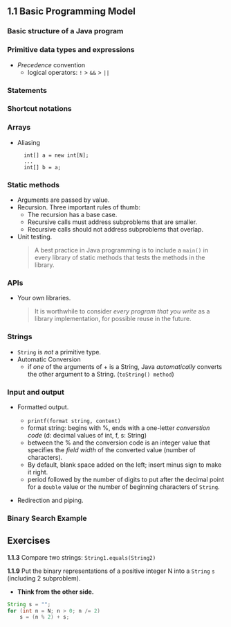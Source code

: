 1.1 Basic Programming Model
---
### Basic structure of a Java program
### Primitive data types and expressions
* *Precedence* convention
	* logical operators: `!` > `&&` > `||`


### Statements
### Shortcut notations
### Arrays
* Aliasing
		
		int[] a = new int[N];
		...
		int[] b = a;


### Static methods
* Arguments are passed by value.
* Recursion. Three important rules of thumb:
	* The recursion has a base case.
	* Recursive calls must address subproblems that are smaller.
	* Recursive calls should not address subproblems that overlap.
* Unit testing.
	> A best practice in Java programming is to include a `main()` in every library of static methods that tests the methods in the library.

### APIs
* Your own libraries.
	> It is worthwhile to consider *every program that you write* as a library implementation, for possible reuse in the future.


### Strings
* `String` is *not* a primitive type.
* Automatic Conversion
	* if *one* of the arguments of + is a String, Java *automatically* converts the other argument to a String. (`toString() method`)

### Input and output
* Formatted output.
	* `printf(format string, content)`
	* format string: begins with %, ends with a one-letter *converstion code* (d: decimal values of int, f, s: String)
	* between the % and the conversion code is an integer value that specifies the *field width* of the converted value (number of characters).
	* By default, blank space added on the left; insert minus sign to make it right.
	* period followed by the number of digits to put after the decimal point for a `double` value or the number of beginning characters of `String`.
	
* Redirection and piping.

### Binary Search Example

Exercises
---
**1.1.3** Compare two strings: `String1.equals(String2)`

**1.1.9** Put the binary representations of a positive integer N into a `String` `s` (including 2 subproblem).

* **Think from the other side.**
```java
String s = "";
for (int n = N; n > 0; n /= 2)
	s = (n % 2) + s;
```



